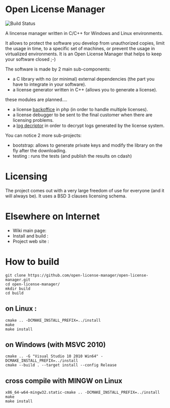 # Open License Manager
![Build Status](https://travis-ci.org/open-license-manager/open-license-manager.png "Build Status")

A lincense manager written in C/C++ for Windows and Linux environments.

It allows to protect the software you develop from unauthorized copies,
limit the usage in time, to a specific set of machines, or prevent the usage in 
virtualized environments. It is an Open License Manager that helps to keep your 
software closed ;-)

The software is made by 2 main sub-components:
 * a C library with no (or minimal) external dependencies (the part you have to integrate in your software).
 * a license generator written in C++ (allows you to generate a license).
 
these modules are planned....
 * a license [backoffice](../../issues/7) in php (in order to handle multiple licenses).
 * a license debugger to be sent to the final customer when there are licensing problems. 
 * a [log decriptor](../../issues/8) in order to decrypt logs generated by the license system.

You can notice 2 more sub-projects:
 * bootstrap: allows to generate private keys and modify the library on the fly after the downloading.
 * testing  : runs the tests (and publish the results on cdash)
 
Licensing
=====================
The project comes out with a very large freedom of use for everyone (and it will always be). 
It uses a BSD 3 clauses licensing schema. 

Elsewhere on Internet
=====================
 * Wiki main page:
 * Install and build :
 * Project web site :


How to build
============

```
git clone https://github.com/open-license-manager/open-license-manager.git
cd open-license-manager/
mkdir build
cd build
```

## on Linux :

```
cmake .. -DCMAKE_INSTALL_PREFIX=../install
make
make install
```

## on Windows (with MSVC 2010)

```
cmake .. -G "Visual Studio 10 2010 Win64" -DCMAKE_INSTALL_PREFIX=../install
cmake --build . --target install --config Release
```

## cross compile with MINGW on Linux

```
x86_64-w64-mingw32.static-cmake .. -DCMAKE_INSTALL_PREFIX=../install
make
make install
```
